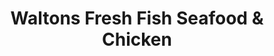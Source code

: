 ---
title: "Waltons Fresh Fish Seafood & Chicken"
url: /pontiac/waltons-fresh-fish-seafood-and-chicken/
shop: convenience
---